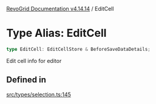 [RevoGrid Documentation v4.14.14](README.md) / EditCell

# Type Alias: EditCell

```ts
type EditCell: EditCellStore & BeforeSaveDataDetails;
```

Edit cell info for editor

## Defined in

[src/types/selection.ts:145](https://github.com/revolist/revogrid/blob/fdfe81f10fb07db00151f14190ac038aded766a8/src/types/selection.ts#L145)
